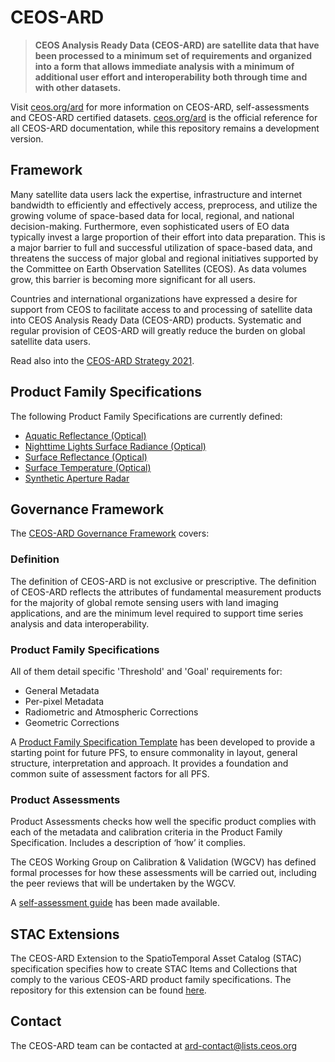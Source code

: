 # CEOS-ARD

> **CEOS Analysis Ready Data (CEOS-ARD) are satellite data that have been processed to a minimum set of requirements and organized into a form that allows immediate analysis with a minimum of additional user effort and interoperability both through time and with other datasets.**

Visit [ceos.org/ard](https://ceos.org/ard) for more information on CEOS-ARD, self-assessments and CEOS-ARD certified datasets.
[ceos.org/ard](https://ceos.org/ard) is the official reference for all CEOS-ARD documentation, while this repository remains a development version. 

## Framework

Many satellite data users lack the expertise, infrastructure and internet bandwidth to efficiently and effectively access, preprocess, and utilize the growing volume of space-based data for local, regional, and national decision-making. Furthermore, even sophisticated users of EO data typically invest a large proportion of their effort into data preparation. This is a major barrier to full and successful utilization of space-based data, and threatens the success of major global and regional initiatives supported by the Committee on Earth Observation Satellites (CEOS). As data volumes grow, this barrier is becoming more significant for all users.

Countries and international organizations have expressed a desire for support from CEOS to facilitate access to and processing of satellite data into CEOS Analysis Ready Data (CEOS-ARD) products. Systematic and regular provision of CEOS-ARD will greatly reduce the burden on global satellite data users.

Read also into the [CEOS-ARD Strategy 2021](./CEOS-ARD%20Strategy%202021.pdf).

## Product Family Specifications

The following Product Family Specifications are currently defined:

- [Aquatic Reflectance (Optical)](./Aquatic-Reflectance/README.md)
- [Nighttime Lights Surface Radiance (Optical)](./ANighttime-Lights-Surface-Radiance/README.md)
- [Surface Reflectance (Optical)](./Surface-Reflectance/README.md)
- [Surface Temperature (Optical)](./Surface-Temperature/README.md)
- [Synthetic Aperture Radar](./Synthetic-Aperture-Radar/README.md)

## Governance Framework

The [CEOS-ARD Governance Framework](./CEOS-ARD%20Governance%20Framework%202021.pdf) covers:

### Definition

The definition of CEOS-ARD is not exclusive or prescriptive. The definition of CEOS-ARD reflects the attributes of fundamental measurement products for the majority of global remote sensing users with land imaging applications, and are the minimum level required to support time series analysis and data interoperability.

### Product Family Specifications

All of them detail specific 'Threshold' and 'Goal' requirements for:

- General Metadata
- Per-pixel Metadata
- Radiometric and Atmospheric Corrections
- Geometric Corrections

A [Product Family Specification Template](./Template) has been developed to provide a starting point for future PFS, to ensure commonality in layout, general structure, interpretation and approach. It provides a foundation and common suite of assessment factors for all PFS.

### Product Assessments

Product Assessments checks how well the specific product complies with each of the metadata and calibration criteria in the Product Family Specification. Includes a description of ‘how’ it complies.

The CEOS Working Group on Calibration & Validation (WGCV) has defined formal processes for how these assessments will be carried out, including the peer reviews that will be undertaken by the WGCV.

A [self-assessment guide](./CEOS-ARD%20Self-Assessment%20Guide%202023.pdf) has been made available.

## STAC Extensions

The CEOS-ARD Extension to the SpatioTemporal Asset Catalog (STAC) specification specifies how to create STAC Items and Collections that comply to the various CEOS-ARD product family specifications. The repository for this extension can be found [here](https://github.com/stac-extensions/ceos-ard).

## Contact

The CEOS-ARD team can be contacted at [ard-contact@lists.ceos.org](mailto:ard-contact@lists.ceos.org)
